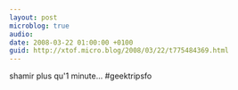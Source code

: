 ```yaml
---
layout: post
microblog: true
audio: 
date: 2008-03-22 01:00:00 +0100
guid: http://xtof.micro.blog/2008/03/22/t775484369.html
---
```

shamir plus qu'1  minute...  #geektripsfo
